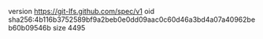 version https://git-lfs.github.com/spec/v1
oid sha256:4b116b3752589bf9a2beb0e0dd09aac0c60d46a3bd4a07a40962beb60b09546b
size 4495
